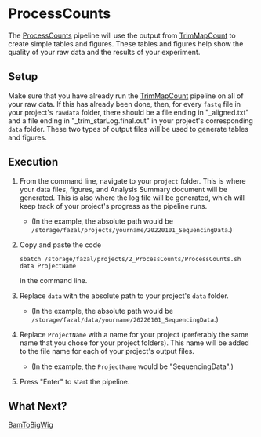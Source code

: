 # ProcessCounts
The [ProcessCounts](https://fazallabbcm.github.io/FazalLabPipelines/ProcessCounts) pipeline 
will use the output from [TrimMapCount](https://fazallabbcm.github.io/FazalLabPipelines/TrimMapCount) 
to create simple tables and figures. These tables and figures help show the quality of your 
raw data and the results of your experiment.



## Setup

Make sure that you have already run the [TrimMapCount](https://fazallabbcm.github.io/FazalLabPipelines/TrimMapCount) 
pipeline on all of your raw data. If this has already been done, then, for every `fastq` file 
in your project's `rawdata` folder, there should be a file ending in "_aligned.txt" and a file 
ending in "_trim_starLog.final.out" in your project's corresponding `data` folder. These two 
types of output files will be used to generate tables and figures.



## Execution

1. From the command line, navigate to your `project` folder. This is where your data files, figures, and 
   Analysis Summary document will be generated. This is also where the log file will be generated, which 
   will keep track of your project's progress as the pipeline runs.
   - (In the example, the absolute path would be `/storage/fazal/projects/yourname/20220101_SequencingData`.)

2. Copy and paste the code
   ```
   sbatch /storage/fazal/projects/2_ProcessCounts/ProcessCounts.sh data ProjectName
   ```
   in the command line.

3. Replace `data` with the absolute path to your project's `data` folder.
   - (In the example, the absolute path would be `/storage/fazal/data/yourname/20220101_SequencingData`.)

4. Replace `ProjectName` with a name for your project (preferably the same name that you chose for your 
   project folders). This name will be added to the file name for each of your project's output files.
   - (In the example, the `ProjectName` would be "SequencingData".)

5. Press "Enter" to start the pipeline.


## What Next?


[BamToBigWig](https://fazallabbcm.github.io/FazalLabPipelines/BamToBigWig)
